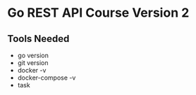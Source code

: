 Go REST API Course Version 2
============================

## Tools Needed

* go version
* git version
* docker -v
* docker-compose -v
* task